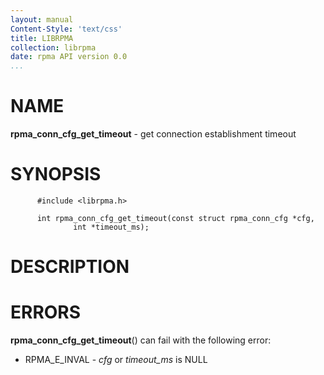 ```yaml
---
layout: manual
Content-Style: 'text/css'
title: LIBRPMA
collection: librpma
date: rpma API version 0.0
...
```


[comment]: <> (SPDX-License-Identifier: BSD-3-Clause)
[comment]: <> (Copyright 2020, Intel Corporation)

NAME
====

**rpma\_conn\_cfg\_get\_timeout** - get connection establishment timeout

SYNOPSIS
========

          #include <librpma.h>

          int rpma_conn_cfg_get_timeout(const struct rpma_conn_cfg *cfg,
                  int *timeout_ms);

DESCRIPTION
===========

ERRORS
======

**rpma\_conn\_cfg\_get\_timeout**() can fail with the following error:

-   RPMA\_E\_INVAL - *cfg* or *timeout\_ms* is NULL
